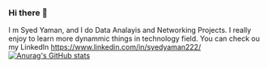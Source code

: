 ### Hi there 👋

I m Syed Yaman, and I do Data Analayis and Networking Projects. I really enjoy to learn more dynammic things in technology field. You can check ou my LinkedIn https://www.linkedin.com/in/syedyaman222/
[![Anurag's GitHub stats](https://github-readme-stats.vercel.app/api?username=syedyaman222)](https://github.com/anuraghazra/github-readme-stats)

